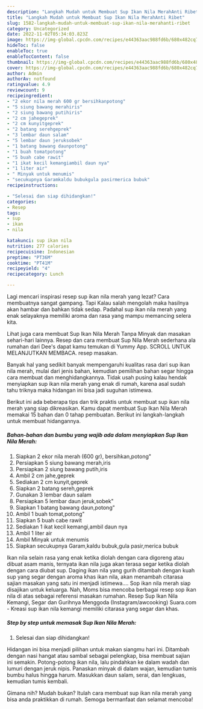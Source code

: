```yaml
---
description: "Langkah Mudah untuk Membuat Sup Ikan Nila MerahAnti Ribet"
title: "Langkah Mudah untuk Membuat Sup Ikan Nila MerahAnti Ribet"
slug: 1582-langkah-mudah-untuk-membuat-sup-ikan-nila-merahanti-ribet
category: Uncategorized
date: 2022-11-02T05:34:03.823Z
image: https://img-global.cpcdn.com/recipes/e44363aac988fd6b/680x482cq70/sup-ikan-nila-merah-foto-resep-utama.jpg
hideToc: false
enableToc: true
enableTocContent: false
thumbnail: https://img-global.cpcdn.com/recipes/e44363aac988fd6b/680x482cq70/sup-ikan-nila-merah-foto-resep-utama.jpg
cover: https://img-global.cpcdn.com/recipes/e44363aac988fd6b/680x482cq70/sup-ikan-nila-merah-foto-resep-utama.jpg
author: Admin
authorAv: notfound
ratingvalue: 4.9
reviewcount: 9
recipeingredient:
- "2 ekor nila merah 600 gr bersihkanpotong"
- "5 siung bawang merahiris"
- "2 siung bawang putihiris"
- "2 cm jahegeprek"
- "2 cm kunyitgeprek"
- "2 batang serehgeprek"
- "3 lembar daun salam"
- "5 lembar daun jeruksobek"
- "1 batang bawang daunpotong"
- "1 buah tomatpotong"
- "5 buah cabe rawit"
- "1 ikat kecil kemangiambil daun nya"
- "1 liter air"
- " Minyak untuk menumis"
- "secukupnya Garamkaldu bubukgula pasirmerica bubuk"
recipeinstructions:

- "Selesai dan siap dihidangkan!"
categories:
- Resep
tags:
- sup
- ikan
- nila

katakunci: sup ikan nila 
nutrition: 277 calories
recipecuisine: Indonesian
preptime: "PT36M"
cooktime: "PT41M"
recipeyield: "4"
recipecategory: Lunch

---
```



Lagi mencari inspirasi resep sup ikan nila merah yang lezat? Cara membuatnya sangat gampang. Tapi Kalau salah mengolah maka hasilnya akan hambar dan bahkan tidak sedap. Padahal sup ikan nila merah yang enak selayaknya memiliki aroma dan rasa yang mampu memancing selera kita.


Lihat juga cara membuat Sup Ikan Nila Merah Tanpa Minyak dan masakan sehari-hari lainnya. Resep dan cara membuat Sup Nila Merah sederhana ala rumahan dari Dee&#39;s dapat kamu temukan di Yummy App. SCROLL UNTUK MELANJUTKAN MEMBACA. resep masakan.

Banyak hal yang sedikit banyak mempengaruhi kualitas rasa dari sup ikan nila merah, mulai dari jenis bahan, kemudian pemilihan bahan segar hingga cara membuat dan menghidangkannya. Tidak usah pusing kalau hendak menyiapkan sup ikan nila merah yang enak di rumah, karena asal sudah tahu triknya maka hidangan ini bisa jadi suguhan istimewa.


Berikut ini ada beberapa tips dan trik praktis untuk membuat sup ikan nila merah yang siap dikreasikan. Kamu dapat membuat Sup Ikan Nila Merah memakai 15 bahan dan 0 tahap pembuatan. Berikut ini langkah-langkah untuk membuat hidangannya.

<!--inarticleads1-->

##### Bahan-bahan dan bumbu yang wajib ada dalam menyiapkan Sup Ikan Nila Merah:

1. Siapkan 2 ekor nila merah (600 gr), bersihkan,potong&#34;
1. Persiapkan 5 siung bawang merah,iris
1. Persiapkan 2 siung bawang putih,iris
1. Ambil 2 cm jahe,geprek
1. Sediakan 2 cm kunyit,geprek
1. Siapkan 2 batang sereh,geprek
1. Gunakan 3 lembar daun salam
1. Persiapkan 5 lembar daun jeruk,sobek&#34;
1. Siapkan 1 batang bawang daun,potong&#34;
1. Ambil 1 buah tomat,potong&#34;
1. Siapkan 5 buah cabe rawit
1. Sediakan 1 ikat kecil kemangi,ambil daun nya
1. Ambil 1 liter air
1. Ambil  Minyak untuk menumis
1. Siapkan secukupnya Garam,kaldu bubuk,gula pasir,merica bubuk


Ikan nila selain rasa yang enak ketika diolah dengan cara digoreng atau dibuat asam manis, ternyata ikan nila juga akan terasa segar ketika diolah dengan cara diubat sup. Daging ikan nila yang gurih ditambah dengan kuah sup yang segar dengan aroma khas ikan nila, akan menambah citarasa sajian masakan yang satu ini menjadi istimewa.… Sop ikan nila merah siap disajikan untuk keluarga. Nah, Moms bisa mencoba berbagai resep sop ikan nila di atas sebagai referensi masakan rumahan. Resep Sup Ikan Nila Kemangi, Segar dan Gurihnya Menggoda (Instagram/awcooking) Suara.com - Kreasi sup ikan nila kemangi memiliki citarasa yang segar dan khas. 

<!--inarticleads2-->

##### Step by step untuk memasak Sup Ikan Nila Merah:


1. Selesai dan siap dihidangkan!

Hidangan ini bisa menjadi pilihan untuk makan siangmu hari ini. Ditambah dengan nasi hangat atau sambal sebagai pelengkap, bisa membuat sajian ini semakin. Potong-potong ikan nila, lalu pindahkan ke dalam wadah dan lumuri dengan jeruk nipis. Panaskan minyak di dalam wajan, kemudian tumis bumbu halus hingga harum. Masukkan daun salam, serai, dan lengkuas, kemudian tumis kembali. 

Gimana nih? Mudah bukan? Itulah cara membuat sup ikan nila merah yang bisa anda praktikkan di rumah. Semoga bermanfaat dan selamat mencoba!
